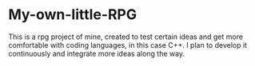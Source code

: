 # My-own-little-RPG
This is a rpg project of mine, created to test certain ideas and get more comfortable with coding languages, in this case C++. I plan to develop it continuously and integrate more ideas along the way.
